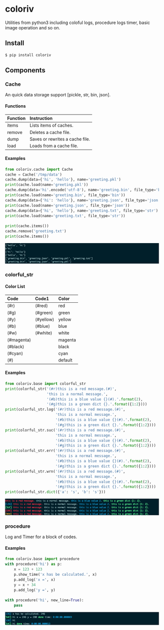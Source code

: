 # coloriv
Utilities from python3 including coloful logs, procedure logs timer, basic 
image operation and so on.

## Install
```bash
$ pip install coloriv
```

## Components

### Cache
An quick data storage support [pickle, str, bin, json].

#### Functions
|Function|Instruction|
|:--|:--|
|items|Lists items of caches.|
|remove|Deletes a cache file.|
|dump|Saves or rewrites a cache file.|
|load|Loads from a cache file.|

#### Examples
```python
from coloriv.cache import Cache
cache = Cache('/tmp/data')
cache.dump(data={'hi', 'hello'}, name='greeting.pkl')
print(cache.load(name='greeting.pkl'))
cache.dump(data='hi'.encode('utf-8'), name='greeting.bin', file_type='bin')
print(cache.load(name='greeting.bin', file_type='bin'))
cache.dump(data={'hi': 'hello'}, name='greeting.json', file_type='json')
print(cache.load(name='greeting.json', file_type='json'))
cache.dump(data={'hi', 'hello'}, name='greeting.txt', file_type='str')
print(cache.load(name='greeting.txt', file_type='str'))

print(cache.items())
cache.remove('greeting.txt')
print(cache.items())
```
![image](https://github.com/indestinee/utils/raw/master/images/cache.jpg)

### colorful_str
#### Color List
|Code|Code1|Color|
|:--|:--|:--|
|(#r)|(#red)|red|
|(#g)|(#green)|green|
|(#y)|(#yellow)|yellow|
|(#b)|(#blue)|blue|
|(#w)|(#white)|white|
|(#magenta)||magenta|
|(#black)||black|
|(#cyan)||cyan|
|(#)||default|

#### Examples
```python
from coloriv.base import colorful_str
print(colorful_str('(#r)this is a red message.(#)',
				   'this is a normal message.',
				   '(#b)this is a blue value {}(#).'.format(2),
				   '(#g)this is a green dict {}.'.format({1:2})))
print(colorful_str.log('(#r)this is a red message.(#)',
					   'this is a normal message.',
					   '(#b)this is a blue value {}(#).'.format(2),
					   '(#g)this is a green dict {}.'.format({1:2})))
print(colorful_str.suc('(#r)this is a red message.(#)',
					   'this is a normal message.',
					   '(#b)this is a blue value {}(#).'.format(2),
					   '(#g)this is a green dict {}.'.format({1:2})))
print(colorful_str.err('(#r)this is a red message.(#)',
					   'this is a normal message.',
					   '(#b)this is a blue value {}(#).'.format(2),
					   '(#g)this is a green dict {}.'.format({1:2})))
print(colorful_str.wrn('(#r)this is a red message.(#)',
					   'this is a normal message.',
					   '(#b)this is a blue value {}(#).'.format(2),
					   '(#g)this is a green dict {}.'.format({1:2})))
print(colorful_str.dict({'a': 's', 'b': 's'}))
```

![image](https://github.com/indestinee/utils/raw/master/images/colorful_str.jpg)

### procedure
Log and Timer for a block of codes.

#### Examples
```python
from coloriv.base import procedure
with procedure('hi') as p:
    x = 123 + 123
    p.show_time('x has be calculated.', x)
    p.add_log('x =', x)
    y = x + 34
    p.add_log('y =', y)

with procedure('hi', new_line=True):
    pass
```

![image](https://github.com/indestinee/utils/raw/master/images/procedure.jpg)
